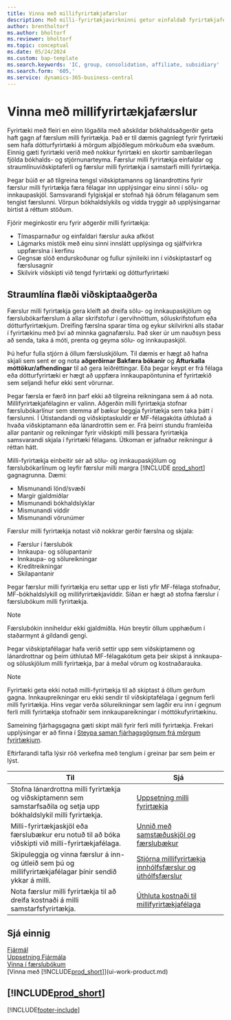 ```yaml
---
title: Vinna með millifyrirtækjafærslur
description: Með milli-fyrirtækjavirkninni getur einfaldað fyrirtækjaferli og færslur á milli dótturfyrirtækja innan sama fyrirtækis.
author: brentholtorf
ms.author: bholtorf
ms.reviewer: bholtorf
ms.topic: conceptual
ms.date: 05/24/2024
ms.custom: bap-template
ms.search.keywords: 'IC, group, consolidation, affiliate, subsidiary'
ms.search.form: '605,'
ms.service: dynamics-365-business-central
---
```

# <a name="managing-intercompany-transactions"></a>Vinna með millifyrirtækjafærslur

Fyrirtæki með fleiri en einn lögaðila með aðskildar bókhaldsaðgerðir geta haft gagn af færslum milli fyrirtækja. Það er til dæmis gagnlegt fyrir fyrirtæki sem hafa dótturfyrirtæki á mörgum alþjóðlegum mörkuðum eða svæðum. Einnig gæti fyrirtæki verið með nokkur fyrirtæki en skortir sambærilegan fjölda bókhalds- og stjórnunarteyma. Færslur milli fyrirtækja einfaldar og straumlínuviðskiptaferli og færslur milli fyrirtækja í samstarfi milli fyrirtækja.

Þegar búið er að tilgreina tengsl viðskiptamanns og lánardrottins fyrir færslur milli fyrirtækja færa félagar inn upplýsingar einu sinni í sölu- og innkaupaskjöl. Samsvarandi fylgiskjal er stofnað hjá öðrum félaganum sem tengist færslunni. Vörpun bókhaldslykils og vídda tryggir að upplýsingarnar birtist á réttum stöðum.  

Fjórir meginkostir eru fyrir aðgerðir milli fyrirtækja:  

* Tímasparnaður og einfaldari færslur auka afköst  
* Lágmarks mistök með einu sinni innslátt upplýsinga og sjálfvirkra uppfærslna í kerfinu  
* Gegnsæ slóð endurskoðunar og fullur sýnileiki inn í viðskiptastarf og færslusagnir  
* Skilvirk viðskipti við tengd fyrirtæki og dótturfyrirtæki  

## <a name="streamline-the-flow-of-business-activities"></a>Straumlína flæði viðskiptaaðgerða

Færslur milli fyrirtækja gera kleift að dreifa sölu- og innkaupaskjölum og færslubókarfærslum á allar skrifstofur í gervihnöttum, söluskrifstofum eða dótturfyrirtækjum. Dreifing færslna sparar tíma og eykur skilvirkni alls staðar í fyrirtækinu með því að minnka gagnafærslu. Það sker úr um nauðsyn þess að senda, taka á móti, prenta og geyma sölu- og innkaupaskjöl.  

Þú hefur fulla stjórn á öllum færsluskjölum. Til dæmis er hægt að hafna skjali sem sent er og nota **aðgerðirnar Bakfæra bókanir** og **Afturkalla móttökur/afhendingar** til að gera leiðréttingar. Eða þegar keypt er frá félaga eða dótturfyrirtæki er hægt að uppfæra innkaupapöntunina ef fyrirtækið sem seljandi hefur ekki sent vörurnar.  

Þegar færsla er færð inn þarf ekki að tilgreina reikningana sem á að nota. Millifyrirtækjafélaginn er valinn. Aðgerðin milli fyrirtækja stofnar færslubókarlínur sem stemma af bækur beggja fyrirtækja sem taka þátt í færslunni. Í Útistandandi og viðskiptaskuldir er MF-félagakóta úthlutað á hvaða viðskiptamann eða lánardrottin sem er. Frá þeirri stundu framleiða allar pantanir og reikningar fyrir viðskipti milli þessara fyrirtækja samsvarandi skjala í fyrirtæki félagans. Útkoman er jafnaður reikningur á réttan hátt.  

Milli-fyrirtækja einbeitir sér að sölu- og innkaupaskjölum og færslubókarlínum og leyfir færslur milli margra [!INCLUDE [prod_short](includes/prod_short.md)] gagnagrunna. Dæmi:

* Mismunandi lönd/svæði
* Margir gjaldmiðlar
* Mismunandi bókhaldslyklar
* Mismunandi víddir
* Mismunandi vörunúmer  

Færslur milli fyrirtækja notast við nokkrar gerðir færslna og skjala:  

* Færslur í færslubók
* Innkaupa- og sölupantanir
* Innkaupa- og sölureikningar
* Kreditreikningar
* Skilapantanir

Þegar færslur milli fyrirtækja eru settar upp er listi yfir MF-félaga stofnaður, MF-bókhaldslykill og millifyrirtækjavíddir. Síðan er hægt að stofna færslur í færslubókum milli fyrirtækja.

> [!NOTE]
> Færslubókin inniheldur ekki gjaldmiðla. Hún breytir öllum upphæðum í staðarmynt á gildandi gengi.

Þegar viðskiptafélagar hafa verið settir upp sem viðskiptamenn og lánardrottnar og þeim úthlutað MF-félagakótum geta þeir skipst á innkaupa- og söluskjölum milli fyrirtækja, þar á meðal vörum og kostnaðarauka. 

> [!NOTE]
> Fyrirtæki geta ekki notað milli-fyrirtækja til að skiptast á öllum gerðum gagna. Innkaupreikningar eru ekki sendir til viðskiptafélaga í gegnum ferli milli fyrirtækja. Hins vegar verða sölureikningar sem lagðir eru inn í gegnum ferli milli fyrirtækja stofnaðir sem innkaupareikningar í móttökufyrirtækinu.

Sameining fjárhagsgagna gæti skipt máli fyrir ferli milli fyrirtækja. Frekari upplýsingar er að finna í [Steypa saman fjárhagsgögnum frá mörgum fyrirtækjum](finance-consolidated-company-reporting.md).

Eftirfarandi tafla lýsir röð verkefna með tenglum í greinar þar sem þeim er lýst.

|Til |Sjá|
|---|---|
|Stofna lánardrottna milli fyrirtækja og viðskiptamenn sem samstarfsaðila og setja upp bókhaldslykil milli fyrirtækja.|[Uppsetning milli fyrirtækja](intercompany-how-setup.md)|
|Milli-fyrirtækjaskjöl eða færslubækur eru notuð til að bóka viðskipti við milli-fyrirtækjafélaga.|[Unnið með samstæðuskjöl og færslubækur](intercompany-how-work-documents-journals.md)|
|Skipuleggja og vinna færslur á inn- og útleið sem þú og millifyrirtækjafélagar þínir sendið ykkar á milli.|[Stjórna millifyrirtækja innhólfsfærslur og úthólfsfærslur](intercompany-how-manage-intercompany-inbox.md)|
|Nota færslur milli fyrirtækja til að dreifa kostnaði á milli samstarfsfyrirtækja.|[Úthluta kostnaði til millifyrirtækjafélaga](intercompany-allocate-costs.md)|

## <a name="see-also"></a>Sjá einnig

[Fjármál](finance.md)  
[Uppsetning Fjármála](finance-setup-finance.md)  
[Vinna í færslubókum](ui-work-general-journals.md)  
[Vinna með [!INCLUDE[prod_short](includes/prod_short.md)]](ui-work-product.md)

## [!INCLUDE[prod_short](includes/free_trial_md.md)]  


[!INCLUDE[footer-include](includes/footer-banner.md)]
